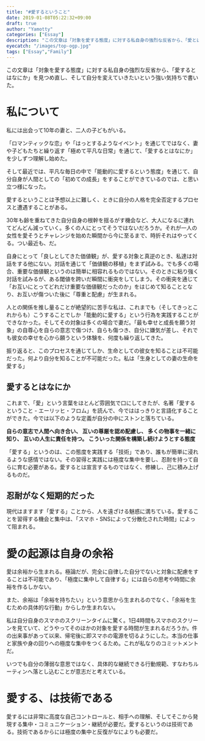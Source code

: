 ```yaml
---
title: "#愛するということ"
date: 2019-01-08T05:22:32+09:00
draft: true
author: "Yamotty"
categories: ["Essay"]
description: "この文章は「対象を愛する態度」に対する私自身の強烈な反省から、「愛とはなにか」を見つめ直し、そして自分を変えていきたいという強い気持ちで書いている。"
eyecatch: "/images/top-ogp.jpg"
tags: ["Essay","Family"]
---
```



この文章は「対象を愛する態度」に対する私自身の強烈な反省から、「愛するとはなにか」を見つめ直し、そして自分を変えていきたいという強い気持ちで書いた。<!--more-->

# 私について

私には出会って10年の妻と、二人の子どもがいる。

「ロマンティックな恋」や「はっとするようなイベント」を通じてではなく、妻や子どもたちと繰り返す「極めて平凡な日常」を通じて、「愛するとはなにか」を少しずつ理解し始めた。

そして最近では、平凡な毎日の中で「能動的に愛するという態度」を通じて、自分自身が人間としての「初めての成長」をすることができているのでは、と思い立つ様になった。

愛するということは予想以上に難しく、ときに自分の人格を完全否定するプロセスと遭遇することがある。

30年も齢を重ねてきた自分自身の根幹を揺るがす機会など、大人になるに連れてどんどん減っていく。多くの人にとってそうではないだろうか。それが一人の女性を愛そうとチャレンジを始めた瞬間から今に至るまで、時折それはやってくる。つい最近も、だ。

自身にとって「良しとしてきた価値観」が、愛する対象と真逆のとき、私達は対話をする他にない。対話を通じて「価値観の移植」をまず試みる。でも多くの場合、重要な価値観というのは簡単に相容れるものではない。そのときに粘り強く対話を試みるが、ある閾値を跨いだ瞬間に衝突をしてしまう。その衝突を通じて「お互いにとってどれだけ重要な価値観だったのか」をはじめて知ることとなり、お互いが傷ついた後に「尊重と配慮」が生まれる。

人との関係を推し量ることが絶望的に苦手な私は、これまでも（そしてきっとこれからも）こうすることでしか「能動的に愛する」という行為を実践することができなかった。そしてその対象は多くの場合で妻だ。「最も幸せと成長を願う対象」の自尊心を自らの意志で傷つけ、自らも傷つき、自分に嫌気が差し、それでも彼女の幸せを心から願うという体験を、何度も繰り返してきた。

振り返ると、このプロセスを通じてしか、生命としての彼女を知ることは不可能だった。何より自分を知ることが不可能だった。私は「生身としての妻の生命を愛する」

## 愛するとはなにか

これまで、「愛」という言葉をほとんど雰囲気で口にしてきたが、名著「愛するということ - エーリッヒ・フロム」を読んで、今でははっきりと言語化することができた。今では以下のような定義が自分の中にストンと落ちている。

**自らの意志で人間へ向き合い、
互いの尊厳を認め配慮し、
多くの物事を一緒に知り、
互いの人生に責任を持つ。
こういった関係を構築し続けようとする態度**

「愛する」というのは、この態度を実践する「技術」であり、誰もが簡単に浸れるような感情ではない。その習得と実践には極度な集中を要し、忍耐を持って自らに育む必要がある。愛するとは宣言するものではなく、修練し、己に積み上げるものだ。

## 忍耐がなく短期的だった

現代はますます「愛する」ことから、人を遠ざける魅惑に満ちている。愛することを習得する機会と集中は、「スマホ・SNSによって分散化された時間」によって阻まれる。

# 愛の起源は自身の余裕

愛は余裕から生まれる。極論だが、完全に自律した自分でないと対象に配慮をすることは不可能であり、「極度に集中して自律する」には自らの思考や時間に余裕を作るしかない。

また、余裕は「余裕を持ちたい」という意思から生まれるのでなく、「余裕を生むための具体的な行動」からしか生まれない。

私は自分自身のスマホのスクリーンタイムに驚く。1日4時間もスマホのスクリーンを見ていて、どうやってそのほかの対象を愛する時間が生まれるだろうか。件の出来事があって以来、帰宅後に即スマホの電源を切るようにした。本当の仕事と家族や身の回りへの極度な集中をつくるため。これが私なりのコミットメントだ。

いつでも自分の薄弱な意思ではなく、具体的な継続できる行動規範、すなわちルーティンへ落とし込むことが意志だと考えている。

# 愛する、は技術である

愛するには非常に高度な自己コントロールと、相手への理解、そしてそこから発現する集中・コミュニケーション・継続が必要だ。愛するというのは技術である。技術であるからには極度の集中と反復がなによりも必要だ。
